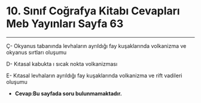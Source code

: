 # 10. Sınıf Coğrafya Kitabı Cevapları Meb Yayınları Sayfa 63

---

Ç- Okyanus tabanında levhaların ayrıldığı fay kuşaklarında volkanizma ve okyanus sırtları oluşumu

D- Kıtasal kabukta ı sıcak nokta volkanizması

E- Kıtasal levhaların ayrıldığı fay kuşaklarında volkanizma ve rift vadileri oluşumu

-   **Cevap**:**Bu sayfada soru bulunmamaktadır.**